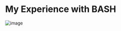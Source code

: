 # My Experience with BASH
![image](https://user-images.githubusercontent.com/68124971/206930406-6ce6d816-3b5a-483d-9de5-ce9bb48a1a36.png)


